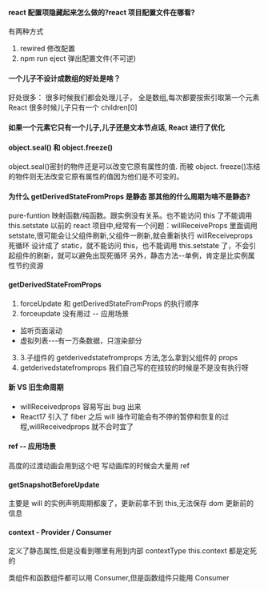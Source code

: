 #### react 配置项隐藏起来怎么做的?react 项目配置文件在哪看?

有两种方式

1. rewired 修改配置
2. npm run eject 弹出配置文件(不可逆)

#### 一个儿子不设计成数组的好处是啥？

好处很多：
很多时候我们都会处理儿子，
全是数组,每次都要按索引取第一个元素
React 很多时候儿子只有一个 children[0]

#### 如果一个元素它只有一个儿子,儿子还是文本节点话, React 进行了优化

#### object.seal() 和 object.freeze()

object.seal()密封的物件还是可以改变它原有属性的值.
而被 object. freeze()冻结的物件则无法改变它原有属性的值因为他们是不可变的。

#### 为什么 getDerivedStateFromProps 是静态 那其他的什么周期为啥不是静态?

pure-funtion 映射函数/纯函数。跟实例没有关系。也不能访问 this 了不能调用 this.setstate
以前的 react 项目中,经常有一个问题：willReceiveProps 里面调用 setstate,很可能会让父组件刷新,父组件一刷新,就会重新执行 willReceiveprops 死循环
设计成了 static，就不能访问 this，也不能调用 this.setstate 了，不会引起组件的刷新，就可以避免出现死循环
另外，静态方法--单例，肯定是比实例属性节约资源

#### getDerivedStateFromProps

1. forceUpdate 和 getDerivedStateFromProps 的执行顺序
2. forceupdate 没有用过 -- 应用场景

- 监听页面滚动
- 虚拟列表---有一万条数据，只渲染部分

3. 3.子组件的 getderivedstatefromprops 方法,怎么拿到父组件的 props
4. getderivedstatefromprops 我们自己写的在挂较的时候是不是没有执行呀

#### 新 VS 旧生命周期

- willReceivedprops 容易写出 bug 出来
- React17 引入了 fiber 之后 will 操作可能会有不停的暂停和恢复的过程,willReceivedprops 就不合时宜了

#### ref -- 应用场景

高度的过渡动画会用到这个吧 写动画库的时候会大量用 ref

#### getSnapshotBeforeUpdate

主要是 will 的实例声明周期都废了，更新前拿不到 this,无法保存 dom 更新前的信息

#### context - Provider / Consumer

定义了静态属性,但是没看到哪里有用到内部 contextType this.context 都是定死的

类组件和函数组件都可以用 Consumer,但是函数组件只能用 Consumer
